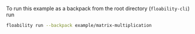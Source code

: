 To run this example as a backpack from the root directory (`floability-cli`) run

```bash
floability run --backpack example/matrix-multiplication
```